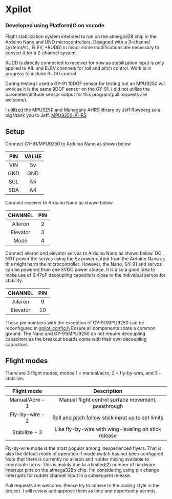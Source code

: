 # Xpilot

### Developed using PlatformIO on vscode

Flight stabilization system intended to run on the atmega328 chip in the Arduino Nano and UNO microcontrollers.
Designed with a 3-channel system(AIL, ELEV, \*RUDD) in mind; some modifications are necessary to convert it for a 2-channel system.

RUDD is directly connected to receiver for now as stabilization input is only applied to AIL and ELEV channels for roll and pitch control.
Work is in progress to include RUDD control

During testing I used a GY-91 10DOF sensor for testing but an MPU9250 will work as it is the same 9DOF sensor on the GY-91.
I did not utilize the barometer/altitude sensor output for this program(pull requests are welcome).

I utilized the MPU9250 and Mahogany AHRS library by Jeff Rowberg so a big thank you to Jeff. [MPU9250-AHRS](https://github.com/jremington/MPU-9250-AHRS)

## Setup

Connect GY-91/MPU9250 to Arduino Nano as shown below

| PIN | VALUE |
| :-: | :---: |
| VIN |  5v   |
| GND |  GND  |
| SCL |  A5   |
| SDA |  A4   |

Connect receiver to Arduino Nano as shown below

| CHANNEL  | PIN |
| :------: | :-: |
| Aileron  |  2  |
| Elevator |  3  |
|   Mode   |  4  |

Connect aileron and elevator servos to Arduino Nano as shown below. DO NOT power the servos using the 5v power output from the Arduino Nano as this might harm the microcontroller.
However, the Nano, GY-91 and servos can be powered from one 5VDC power source. It is also a good idea to make use of 0.47uF decoupling capacitors close to the individual servos for stability.

| CHANNEL  | PIN |
| :------: | :-: |
| Aileron  |  9  |
| Elevator | 10  |

These pin numbers with the exception of GY-91/MPU9250 can be reconfigured in [xpilot_config.h](lib/Xpilot/src/xpilot_config.h)
Ensure all components share a common ground. The Nano and GY-91/MPU9250 do not require decoupling capacitors as the breakout boards come with their own decoupling capacitors.

## Flight modes

There are 3 flight modes; modes 1 = manual/acro, 2 = fly-by-wire, and 3 - stabilize.

|   Flight mode   |                     Description                      |
| :-------------: | :--------------------------------------------------: |
| Manual/Acro - 1 | Manual flight control surface movement, passthrough  |
| Fly-by-wire - 2 |  Roll and pitch follow stick input up to set limits  |
|  Stabilize - 3  | Like fly-by-wire with wing-leveling on stick release |

Fly-by-wire mode is the most popular among inexperienced flyers. That is also the default mode of operation if mode switch has not been configured.
Note that there is currently no aileron and rudder mixing available to coordinate turns.
This is mainly due to a limited(2) number of hardware interrupt pins on the atmega328p chip. I'm considering using pin change interrupts for rudder channel input in a subsequent release.

Pull requests are welcome. Please try to adhere to the coding style in the project. I will review and approve them as time and opportunity permits.
